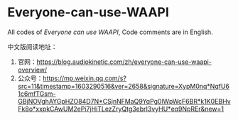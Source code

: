 # Everyone-can-use-WAAPI
All codes of *Everyone can use WAAPI*, Code comments are in English.

中文版阅读地址：
1. 官网：https://blog.audiokinetic.com/zh/everyone-can-use-waapi-overview/
2. 公众号：https://mp.weixin.qq.com/s?src=11&timestamp=1603290516&ver=2658&signature=XypM0nq*NqfU61c6mfTGsm-GBjNOVghAYGpHZO84D7N*CSjnNFMaQ9YqPg0lWpWcF6BR*k1K0EBHvFk8o*xxpkCAwUM2ePi7jHiTLezZryQtg3ebrI3vyHU*eq9NpREr&new=1
